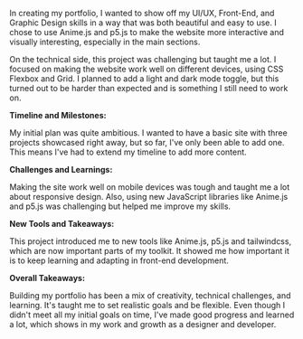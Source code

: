 In creating my portfolio, I wanted to show off my UI/UX, Front-End, and Graphic Design skills in a way that was both beautiful and easy to use. I chose to use Anime.js and p5.js to make the website more interactive and visually interesting, especially in the main sections.

On the technical side, this project was challenging but taught me a lot. I focused on making the website work well on different devices, using CSS Flexbox and Grid. I planned to add a light and dark mode toggle, but this turned out to be harder than expected and is something I still need to work on.

**Timeline and Milestones:**

My initial plan was quite ambitious. I wanted to have a basic site with three projects showcased right away, but so far, I've only been able to add one. This means I've had to extend my timeline to add more content.

**Challenges and Learnings:**

Making the site work well on mobile devices was tough and taught me a lot about responsive design. Also, using new JavaScript libraries like Anime.js and p5.js was challenging but helped me improve my skills.

**New Tools and Takeaways:**

This project introduced me to new tools like Anime.js, p5.js and tailwindcss, which are now important parts of my toolkit. It showed me how important it is to keep learning and adapting in front-end development.

**Overall Takeaways:**

Building my portfolio has been a mix of creativity, technical challenges, and learning. It's taught me to set realistic goals and be flexible. Even though I didn't meet all my initial goals on time, I've made good progress and learned a lot, which shows in my work and growth as a designer and developer.
